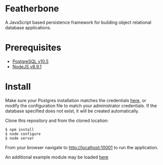 Featherbone
===========
A JavaScript based persistence framework for building object relational database applications.

# Prerequisites
* [PostgreSQL v10.5](http://www.postgresql.org/)
* [NodeJS v8.9.1](https://nodejs.org/en/)
  
# Install

Make sure your Postgres installation matches the credentials [here](https://github.com/jrogelstad/featherbone/blob/master/config/pg.json), or modify the configuration file to match your administrator credentials. If the database specified does not exist, it will be created automatically.

Clone this repository and from the cloned location:

```text
$ npm install
$ node configure
$ node server
```

From your browser navigate to <http://localhost:10001> to run the application.

An additional example module may be loaded [here](https://github.com/jrogelstad/cardinal)
